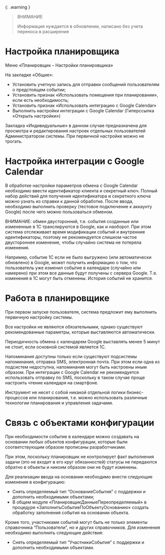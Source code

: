{: .warning }
> ВНИМАНИЕ
>
> Информация нуждается в обновлении, написано без учета переноса в расширение 
> 
# Настройка планировщика

Меню «Планировщик – Настройки планировщика»

На закладке «Общие»:
- Установить учетную запись для отправки сообщений пользователям о предстоящем событии;
- Установить признак «Использовать помещения при планировании», если есть необходимость;
- Установить признак «Использовать интеграцию с Google Calendar»
- Выполнить настройки интеграции с Google Calendar (Гиперссылка «Открыть настройки»)

Закладка «Индивидуальные» в данном случае предназначена для просмотра и редактирования настроек отдельных пользователей Администратором системы. При первичной настройке можно не трогать.

# Настройка интеграции с Google Calendar

В обработке настройки параметров обмена с Google Calendar необходимо ввести идентификатор клиента и секретный ключ. Полный набор действий для получения идентификатора и секретного ключа можно узнать из справки к данной обработке.
После ввода, необходимо выполнить проверку (тестовое подключение к аккаунту Google) после чего можно пользоваться обменом.

ВНИМАНИЕ: обмен двусторонний, т.е. события созданные или измененные в 1С транслируются в Google, как и наоборот. При этом система отслеживает время модификации событий и внутренние идентификаторы, поэтому не рекомендуется слишком частое двустороннее изменение, чтобы случайно система не потеряла изменения.

Например, событие 1С если не было выгружено (или автоматически обновлено) в Google, может получить информацию о том, что пользователь уже изменил событие в календаре (случайно или намерено) при этом все данные будут получены с сервера Google. Т.е. изменения в 1С могут быть отменены. История событий не хранится.

# Работа в планировщике

При первом запуске пользователя, система предложит ему выполнить первичную настройку системы.

Все настройки не являются обязательными, однако существуют рекомендованные параметры, которые выставляются автоматически.

Периодичность обмена с календарем Google выставлять менее 5 минут не стоит, если основной системой является 1С.

Напоминания доступны только если существуют подсистемы напоминания, отправка SMS, электронная почта. При этом если одна из подсистем недоступна, напоминания могут быть настроены иным образом. При интеграции с Google Calendar не рекомендуется использовать отправку по SMS, поскольку в таком случае проще настроить чтение календаря на смартфоне.

Инструмент не несет с собой никакой отдельной логики бизнес-процессов или планирования, т.е. можно использовать различные технологии планирования и управления задачами.

# Связь с объектами конфигурации

При необходимости событие в календаре можно создавать на основании любых объектов конфигурации, которые были соответствующим образом прописаны разработчиками.

При этом, поскольку планировщик не контролирует факт выполнения задачи (это не входит в его круг обязанностей) статусы не передаются обратно в объекты и никоим образом они не будут изменены. 

Для реализации ввода на основании необходимо внести следующие изменения в конфигурацию:
- Снять определяемый тип “ОснованиеСобытия” с поддержки и дополнить необходимыми объектами;
- В общем модуле «ПланировщикДанныеПереопределяемый» в процедуре «ЗаполнитьСобытиеПоОбъектуОснованию» создать обработку заполнения события на основании объекта.

Кроме того, участниками событий могут быть не только элементы справочника “Пользователи”, но и других справочников. Для изменения необходимо выполнить следующие действия:
- Снять определяемый тип “УчастникиСобытия” с поддержки и дополнить необходимыми объектами.